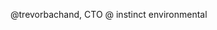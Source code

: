 @trevorbachand, CTO @ instinct environmental

<!---
trevorbachand/trevorbachand is a ✨ special ✨ repository because its `README.md` (this file) appears on your GitHub profile.
You can click the Preview link to take a look at your changes.
--->
